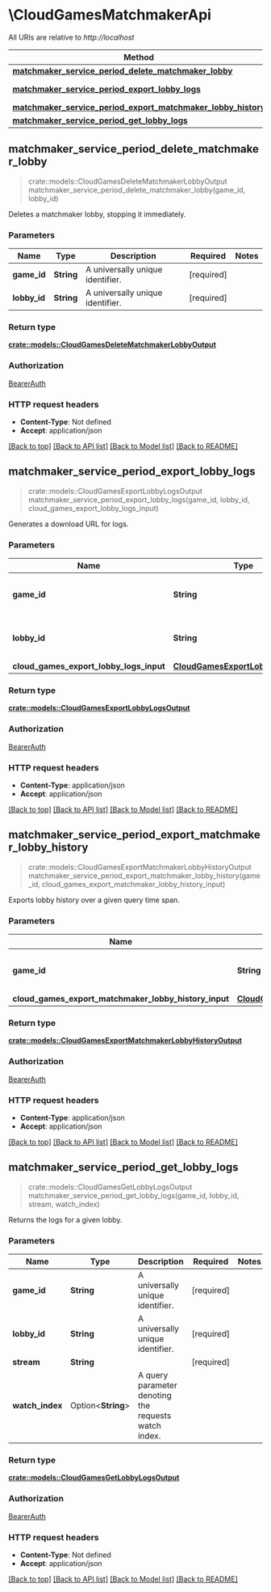 # \CloudGamesMatchmakerApi

All URIs are relative to *http://localhost*

Method | HTTP request | Description
------------- | ------------- | -------------
[**matchmaker_service_period_delete_matchmaker_lobby**](CloudGamesMatchmakerApi.md#matchmaker_service_period_delete_matchmaker_lobby) | **DELETE** /games/{game_id}/matchmaker/lobbies/{lobby_id} | 
[**matchmaker_service_period_export_lobby_logs**](CloudGamesMatchmakerApi.md#matchmaker_service_period_export_lobby_logs) | **POST** /games/{game_id}/matchmaker/lobbies/{lobby_id}/logs/export | 
[**matchmaker_service_period_export_matchmaker_lobby_history**](CloudGamesMatchmakerApi.md#matchmaker_service_period_export_matchmaker_lobby_history) | **POST** /games/{game_id}/matchmaker/lobbies/export-history | 
[**matchmaker_service_period_get_lobby_logs**](CloudGamesMatchmakerApi.md#matchmaker_service_period_get_lobby_logs) | **GET** /games/{game_id}/matchmaker/lobbies/{lobby_id}/logs | 



## matchmaker_service_period_delete_matchmaker_lobby

> crate::models::CloudGamesDeleteMatchmakerLobbyOutput matchmaker_service_period_delete_matchmaker_lobby(game_id, lobby_id)


Deletes a matchmaker lobby, stopping it immediately.

### Parameters


Name | Type | Description  | Required | Notes
------------- | ------------- | ------------- | ------------- | -------------
**game_id** | **String** | A universally unique identifier. | [required] |
**lobby_id** | **String** | A universally unique identifier. | [required] |

### Return type

[**crate::models::CloudGamesDeleteMatchmakerLobbyOutput**](CloudGamesDeleteMatchmakerLobbyOutput.md)

### Authorization

[BearerAuth](../README.md#BearerAuth)

### HTTP request headers

- **Content-Type**: Not defined
- **Accept**: application/json

[[Back to top]](#) [[Back to API list]](../README.md#documentation-for-api-endpoints) [[Back to Model list]](../README.md#documentation-for-models) [[Back to README]](../README.md)


## matchmaker_service_period_export_lobby_logs

> crate::models::CloudGamesExportLobbyLogsOutput matchmaker_service_period_export_lobby_logs(game_id, lobby_id, cloud_games_export_lobby_logs_input)


Generates a download URL for logs.

### Parameters


Name | Type | Description  | Required | Notes
------------- | ------------- | ------------- | ------------- | -------------
**game_id** | **String** | A universally unique identifier. | [required] |
**lobby_id** | **String** | A universally unique identifier. | [required] |
**cloud_games_export_lobby_logs_input** | [**CloudGamesExportLobbyLogsInput**](CloudGamesExportLobbyLogsInput.md) |  | [required] |

### Return type

[**crate::models::CloudGamesExportLobbyLogsOutput**](CloudGamesExportLobbyLogsOutput.md)

### Authorization

[BearerAuth](../README.md#BearerAuth)

### HTTP request headers

- **Content-Type**: application/json
- **Accept**: application/json

[[Back to top]](#) [[Back to API list]](../README.md#documentation-for-api-endpoints) [[Back to Model list]](../README.md#documentation-for-models) [[Back to README]](../README.md)


## matchmaker_service_period_export_matchmaker_lobby_history

> crate::models::CloudGamesExportMatchmakerLobbyHistoryOutput matchmaker_service_period_export_matchmaker_lobby_history(game_id, cloud_games_export_matchmaker_lobby_history_input)


Exports lobby history over a given query time span.

### Parameters


Name | Type | Description  | Required | Notes
------------- | ------------- | ------------- | ------------- | -------------
**game_id** | **String** | A universally unique identifier. | [required] |
**cloud_games_export_matchmaker_lobby_history_input** | [**CloudGamesExportMatchmakerLobbyHistoryInput**](CloudGamesExportMatchmakerLobbyHistoryInput.md) |  | [required] |

### Return type

[**crate::models::CloudGamesExportMatchmakerLobbyHistoryOutput**](CloudGamesExportMatchmakerLobbyHistoryOutput.md)

### Authorization

[BearerAuth](../README.md#BearerAuth)

### HTTP request headers

- **Content-Type**: application/json
- **Accept**: application/json

[[Back to top]](#) [[Back to API list]](../README.md#documentation-for-api-endpoints) [[Back to Model list]](../README.md#documentation-for-models) [[Back to README]](../README.md)


## matchmaker_service_period_get_lobby_logs

> crate::models::CloudGamesGetLobbyLogsOutput matchmaker_service_period_get_lobby_logs(game_id, lobby_id, stream, watch_index)


Returns the logs for a given lobby.

### Parameters


Name | Type | Description  | Required | Notes
------------- | ------------- | ------------- | ------------- | -------------
**game_id** | **String** | A universally unique identifier. | [required] |
**lobby_id** | **String** | A universally unique identifier. | [required] |
**stream** | **String** |  | [required] |
**watch_index** | Option<**String**> | A query parameter denoting the requests watch index. |  |

### Return type

[**crate::models::CloudGamesGetLobbyLogsOutput**](CloudGamesGetLobbyLogsOutput.md)

### Authorization

[BearerAuth](../README.md#BearerAuth)

### HTTP request headers

- **Content-Type**: Not defined
- **Accept**: application/json

[[Back to top]](#) [[Back to API list]](../README.md#documentation-for-api-endpoints) [[Back to Model list]](../README.md#documentation-for-models) [[Back to README]](../README.md)

